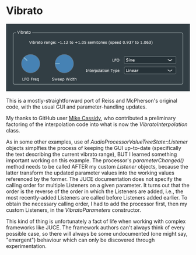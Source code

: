 # Vibrato
![](Vibrato.png)

This is a mostly-straightforward port of Reiss and McPherson's original code, with the usual GUI and parameter-handling updates.

My thanks to GitHub user [Mike Cassidy](https://github.com/Mcas4150), who contributed a preliminary factoring of the interpolation code into what is now the *VibratoInterpolation* class.

As in some other examples, use of *AudioProcessorValueTreeState::Listener* objects simplfies the process of keeping the GUI up-to-date (specifically the text describing the current vibrato range), BUT I learned something important working on this example. The processor's *parameterChanged()* method needs to be called AFTER my custom *Listener* objects, because the latter transform the updated parameter values into the working values referenced by the former. The JUCE documentation does not specify the calling order for multiple Listeners on a given parameter. It turns out that the order is the reverse of the order in which the Listeners are added, i.e., the most recently-added Listeners are called before Listeners added earlier. To obtain the necessary calling order, I had to add the processor first, then my custom Listeners, in the *VibratoParameters* constructor.

This kind of thing is unfortunately a fact of life when working with complex frameworks like JUCE. The framework authors can't always think of every possible case, so there will always be some undocumented (one might say, "emergent") behaviour which can only be discovered through experimentation.
